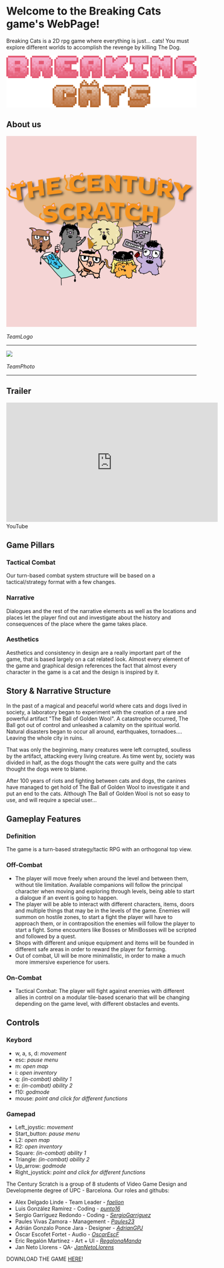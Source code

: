 
# Welcome to the Breaking Cats game's WebPage! 

Breaking Cats is a 2D rpg game where everything is just... cats! You must explore different worlds to accomplish the revenge by killing The Dog.

![](https://github.com/The-Century-Scratch/Project-2-Breaking-Cats/blob/main/Wiki/Assets/Title.png)

## About us
![](https://raw.githubusercontent.com/The-Century-Scratch/Project-2-Breaking-Cats/main/Wiki/Assets/TheCenturyScratchLogo.png)

_TeamLogo_

***

![](https://github.com/The-Century-Scratch/Project-2-Breaking-Cats/blob/main/Wiki/Assets/Fotoegrupo.png)

_TeamPhoto_

***

## Trailer

<iframe width="560" height="315" src="https://www.youtube.com/embed/st-89dSIc5k" title="[YouTube](https://www.youtube.com/) video player" frameborder="0" allow="accelerometer; autoplay; clipboard-write; encrypted-media; gyroscope; picture-in-picture; web-share" allowfullscreen></iframe>
YouTube


## Game Pillars
### Tactical Combat
Our turn-based combat system structure will be based on a tactical/strategy format with a few changes.

### Narrative
Dialogues and the rest of the narrative elements as well as the locations and places let the player find out and investigate about the history and consequences of the place where the game takes place.

### Aesthetics
Aesthetics and consistency in design are a really important part of the game, that is based largely on a cat related look. Almost every element of the game and graphical design references the fact that almost every character in the game is a cat and the design is inspired by it.

## Story & Narrative Structure
In the past of a magical and peaceful world where cats and dogs lived in society, a laboratory began to experiment with the creation of a rare and powerful artifact "The Ball of Golden Wool".
A catastrophe occurred, The Ball got out of control and unleashed a calamity on the spiritual world. Natural disasters began to occur all around, earthquakes, tornadoes.... Leaving the whole city in ruins. 

That was only the beginning, many creatures were left corrupted, soulless by the artifact, attacking every living creature. As time went by, society was divided in half, as the dogs thought the cats were guilty and the cats thought the dogs were to blame.

After 100 years of riots and fighting between cats and dogs, the canines have managed to get hold of The Ball of Golden Wool to investigate it and put an end to the cats.
Although The Ball of Golden Wool is not so easy to use, and will require a special user...

## Gameplay Features
### Definition
The game is a turn-based strategy/tactic RPG with an orthogonal top view.

### Off-Combat
* The player will move freely when around the level and between them, without tile limitation. Available companions will follow the principal character when moving and exploring through levels, being able to start a dialogue if an event is going to happen.
* The player will be able to interact with different characters, items, doors and multiple things that may be in the levels of the game. Enemies will summon on hostile zones, to start a fight the player will have to approach them, or in contraposition the enemies will follow the player to start a fight. Some encounters like Bosses or MiniBosses will be scripted and followed by a quest.
* Shops with different and unique equipment and items will be founded in different safe areas in order to reward the player for farming.
* Out of combat, UI will be more minimalistic, in order to make a much more immersive experience for users.

### On-Combat
* Tactical Combat: The player will fight against enemies with different allies in control on a modular tile-based scenario that will be changing depending on the game level, with different obstacles and events.

## Controls
### Keybord
 * w, a, s, d: _movement_
 * esc: _pause menu_
 * m: _open map_
 * i: _open inventory_
 * q: _(in-combat) ability 1_
 * e: _(in-combat) ability 2_
 * f10: _godmode_
 * mouse: _point and click for different functions_
### Gamepad
 * Left_joystic: _movement_
 * Start_button: _pause menu_
 * L2: _open map_
 * R2: _open inventory_
 * Square: _(in-combat) ability 1_
 * Triangle: _(in-combat) ability 2_
 * Up_arrow: _godmode_
 * Right_joystick: _point and click for different functions_


The Century Scratch is a group of 8 students of Video Game Design and Developmente degree of UPC - Barcelona. Our roles and githubs:

 - Alex Delgado Linde - Team Leader - [_faelion_](https://github.com/faelion)
 - Luis González Ramírez - Coding - [_punto16_](https://github.com/punto16)
 - Sergio Garríguez Redondo - Coding - [_SergioGarriguez_](https://github.com/SergioGarriguez)
 - Paules Vivas Zamora - Management - [_Paules23_](https://github.com/Paules23)
 - Adrián Gonzalo Ponce Jara - Designer - [_AdrianGPJ_](https://github.com/AdrianGPJ)
 - Óscar Escofet Fortet - Audio - [_OscarEscF_](https://github.com/OscarEscF)
 - Eric Regalón Martínez - Art + UI - [_RegalonaManda_](https://github.com/RegalonaManda)
 - Jan Neto Llorens - QA- [_JanNetoLlorens_](https://github.com/JanNetoLlorens)

DOWNLOAD THE GAME [HERE](https://github.com/The-Century-Scratch/Project-2-Breaking-Cats/releases/download/Version1.1/The_Century_Scratch-Breaking_Cats_v.1.1.zip)!
